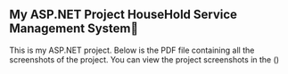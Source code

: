 ## My ASP.NET Project HouseHold Service Management System🚀

This is my ASP.NET project. Below is the PDF file containing all the screenshots of the project.
 You can view the project screenshots in the ()
